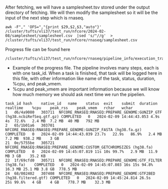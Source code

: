 
After fetching, we will have a samplesheet.tsv stored under the output directory of fetching. We will then modify the samplesheet so it will be the input of the next step which is rnaseq.      

```shell
awk -F"," 'OFS=","{print $29,$2,$3,"auto"}' /cluster/tufts/xli37/test_run/nfcore/2024-02-08/samplesheet/samplesheet.csv  |sed 's/"//g'  > /cluster/tufts/xli37/test_run/nfcore/rnaseq/samplesheet.csv
```


Progress file can be found here
```shell
/cluster/tufts/xli37/test_run/nfcore/rnaseq/pipeline_info/execution_trace_*
```

* Example of the progress file. The pipeline involves many steps, each is with one task_id. When a task is finished, that task will be logged here in this file, with other information like name of the task, status, duration, %cpu, and peak_vmem.      
* %cpu and peak_vmem are important information because we will know how much memory we should ask next time we run the pipelien.      
```
task_id	hash	native_id	name	status	exit	submit	duration	realtime	%cpu	peak_rss	peak_vmem	rchar	wchar
1	d6/4a9080	303711	NFCORE_RNASEQ:RNASEQ:PREPARE_GENOME:GUNZIP_GTF (hg38.ncbiRefSeq.gtf.gz)	COMPLETED	0	2024-02-09 14:44:43.053	4.9s	4s	72.6%	2.4 MB	7.2 MB	40 MB	792 MB
2	65/1b01a6	303701	NFCORE_RNASEQ:RNASEQ:PREPARE_GENOME:GUNZIP_FASTA (hg38.fa.gz)	COMPLETED	0	2024-02-09 14:44:43.039	23.7s	22.9s	86.9%	2.4 MB	7.2 MB	938.2 MB	3 GB
21	0e/5755be	305721	NFCORE_RNASEQ:RNASEQ:PREPARE_GENOME:CUSTOM_GETCHROMSIZES (hg38.fa)	COMPLETED	0	2024-02-09 14:45:07.819	11s	10s	99.7%	2.9 MB	11.9 MB	3 GB	35.2 KB
22	1f/69cfd0	305711	NFCORE_RNASEQ:RNASEQ:PREPARE_GENOME:GTF_FILTER (hg38.fa)	COMPLETED	0	2024-02-09 14:45:07.803	16s	15s	94.8%	16.3 MB	25.1 MB	3.8 GB	778.5 MB
24	68/002402	307408	NFCORE_RNASEQ:RNASEQ:PREPARE_GENOME:GTF2BED (hg38.filtered.gtf)	COMPLETED	0	2024-02-09 14:45:24.814	26.5s	25s	99.6%	4 GB	4 GB	778.7 MB	32.3 MB

```
